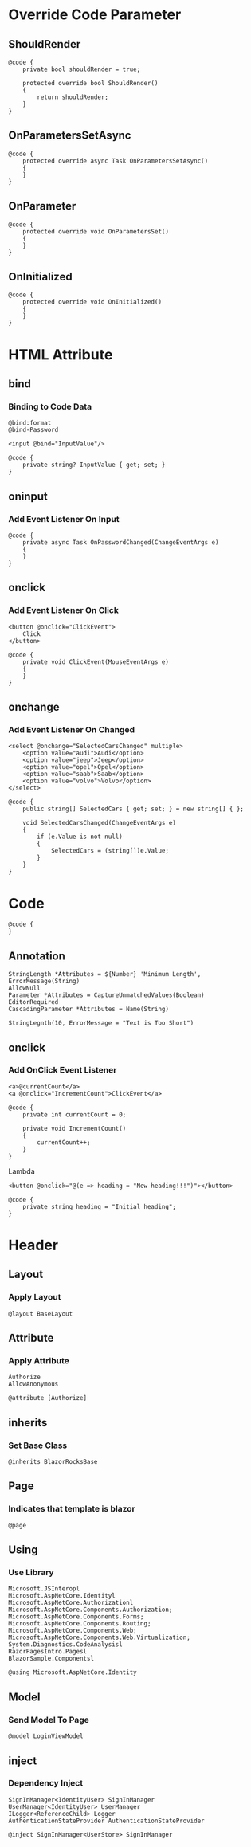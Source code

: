 # Override Code Parameter

## ShouldRender

```razor
@code {
    private bool shouldRender = true;
    
    protected override bool ShouldRender()
    {
        return shouldRender;
    }
}
```

## OnParametersSetAsync

```
@code {
    protected override async Task OnParametersSetAsync()
    {
    }
}
```

## OnParameter

```
@code {
    protected override void OnParametersSet()
    {
    }
}
```

## OnInitialized

```
@code {
    protected override void OnInitialized()
    {
    }
}
```




# HTML Attribute

## bind

### Binding to Code Data

```
@bind:format
@bind-Password
```

```
<input @bind="InputValue"/>

@code {
    private string? InputValue { get; set; }
}
```

## oninput

### Add Event Listener On Input

```
@code {
    private async Task OnPasswordChanged(ChangeEventArgs e)
    {
    }
}
```

## onclick

### Add Event Listener On Click

```
<button @onclick="ClickEvent">
    Click
</button>

@code {
    private void ClickEvent(MouseEventArgs e)
    {
    }
}
```

## onchange

### Add Event Listener On Changed

```
<select @onchange="SelectedCarsChanged" multiple>
    <option value="audi">Audi</option>
    <option value="jeep">Jeep</option>
    <option value="opel">Opel</option>
    <option value="saab">Saab</option>
    <option value="volvo">Volvo</option>
</select>

@code {
    public string[] SelectedCars { get; set; } = new string[] { };

    void SelectedCarsChanged(ChangeEventArgs e)
    {
        if (e.Value is not null)
        {
            SelectedCars = (string[])e.Value;
        }
    }
}
```






# Code

```
@code {
}
```

## Annotation

```
StringLength *Attributes = ${Number} 'Minimum Length', ErrorMessage(String)
AllowNull
Parameter *Attributes = CaptureUnmatchedValues(Boolean)
EditorRequired
CascadingParameter *Attributes = Name(String)
```

```
StringLegnth(10, ErrorMessage = "Text is Too Short")
```

## onclick

### Add OnClick Event Listener

```
<a>@currentCount</a>
<a @onclick="IncrementCount">ClickEvent</a>

@code {
    private int currentCount = 0;

    private void IncrementCount()
    {
        currentCount++;
    }
}
```

Lambda

```
<button @onclick="@(e => heading = "New heading!!!")"></button>

@code {
    private string heading = "Initial heading";
}
```


# Header

## Layout

### Apply Layout

```
@layout BaseLayout
```

## Attribute

### Apply Attribute

```
Authorize
AllowAnonymous
```


```
@attribute [Authorize]
```

## inherits

### Set Base Class

```
@inherits BlazorRocksBase
```

## Page

### Indicates that template is blazor

```
@page
```

## Using

### Use Library

```
Microsoft.JSInteropl
Microsoft.AspNetCore.Identityl
Microsoft.AspNetCore.Authorizationl
Microsoft.AspNetCore.Components.Authorization;
Microsoft.AspNetCore.Components.Forms;
Microsoft.AspNetCore.Components.Routing;
Microsoft.AspNetCore.Components.Web;
Microsoft.AspNetCore.Components.Web.Virtualization;
System.Diagnostics.CodeAnalysisl
RazorPagesIntro.Pagesl
BlazorSample.Componentsl
```

```
@using Microsoft.AspNetCore.Identity
```

## Model

### Send Model To Page

```
@model LoginViewModel
```

## inject

### Dependency Inject

```
SignInManager<IdentityUser> SignInManager
UserManager<IdentityUser> UserManager
ILogger<ReferenceChild> Logger
AuthenticationStateProvider AuthenticationStateProvider
```

```
@inject SignInManager<UserStore> SignInManager
```
